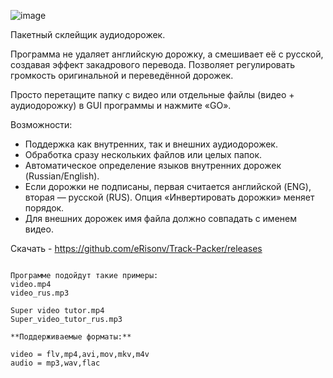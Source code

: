 ![image](https://github.com/user-attachments/assets/88f58517-fb70-48de-8791-9ce4e91cb6c0)



Пакетный склейщик аудиодорожек.

Программа не удаляет английскую дорожку, а смешивает её с русской, создавая эффект закадрового перевода. Позволяет регулировать громкость оригинальной и переведённой дорожек.

Просто перетащите папку с видео или отдельные файлы (видео + аудиодорожку) в GUI программы и нажмите «GO».

Возможности:
- Поддержка как внутренних, так и внешних аудиодорожек.
- Обработка сразу нескольких файлов или целых папок.
- Автоматическое определение языков внутренних дорожек (Russian/English).
- Если дорожки не подписаны, первая считается английской (ENG), вторая — русской (RUS). Опция «Инвертировать дорожки» меняет порядок.
- Для внешних дорожек имя файла должно совпадать с именем видео.

Скачать - https://github.com/eRisonv/Track-Packer/releases
```

Программе подойдут такие примеры:
video.mp4
video_rus.mp3

Super video tutor.mp4
Super_video_tutor_rus.mp3

```

```
**Поддерживаемые форматы:**

video = flv,mp4,avi,mov,mkv,m4v
audio = mp3,wav,flac
```

